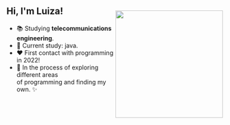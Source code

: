   <img style="margin-top: 40px;" align="right" width="250px" src="https://cdn.discordapp.com/attachments/978456290428862516/1026273770438139985/octocat-1664753123951.png">

## Hi, I'm Luiza!

- 📚 Studying **telecommunications engineering**.
- 🦋 Current study: java.
- ❤ First contact with programming in 2022!
- 🌱 In the process of exploring different areas <br> of programming and finding my own. ✨


